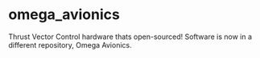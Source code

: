# omega_avionics
Thrust Vector Control hardware thats open-sourced!
Software is now in a different repository, Omega Avionics.
